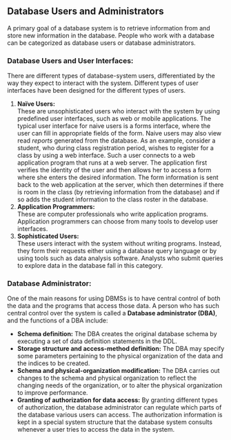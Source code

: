 ## Database Users and Administrators
A primary goal of a database system is to retrieve information from and store new information in the database. People who work with a database can be categorized as database users or database administrators.

### Database Users and User Interfaces:
There are different types of database-system users, differentiated by the way they expect to interact with the system. Different types of user interfaces have been designed for the different types of users.

1. **Naïve Users:**  
  These are unsophisticated users who interact with the system by using predefined user interfaces, such as web or mobile applications. The typical user interface for naive users is a forms interface, where the user can fill in appropriate fields of the form. Naive users may also view read *reports* generated from the database.
As an example, consider a student, who during class registration period, wishes to register for a class by using a web interface. Such a user connects to a web application program that runs at a web server. The application first verifies the identity of the user and then allows her to access a form where she enters the desired information. The form information is sent back to the web application at the server, which then determines if there is room in the class (by retrieving information from the database) and if so adds the student information to the class roster in the database.
2. **Application Programmers:**  
  These are computer professionals who write application programs. Application programmers can choose from many tools to develop user interfaces.
3. **Sophisticated Users:**  
  These users interact with the system without writing programs. Instead, they form their requests either using a database query language or by using tools such as data analysis software. Analysts who submit queries to explore data in the database fall in this category.

### Database Administrator:
One of the main reasons for using DBMSs is to have central control of both the data and the programs that access those data. A person who has such central control over the system is called a **Database administrator (DBA)**, and the functions of a DBA include:  
  - **Schema definition:** The DBA creates the original database schema by executing a set of data definition statements in the DDL.
  - **Storage structure and access-method definition:** The DBA may specify some parameters pertaining to the physical organization of the data and the indices to be created.
  - **Schema and physical-organization modification:** The DBA carries out changes to the schema and physical organization to reflect the changing needs of the organization, or to alter the physical organization to improve performance.
  - **Granting of authorization for data access:** By granting different types of authorization, the database administrator can regulate which parts of the database various users can access. The authorization information is kept in a special system structure that the database system consults whenever a user tries to access the data in the system.
